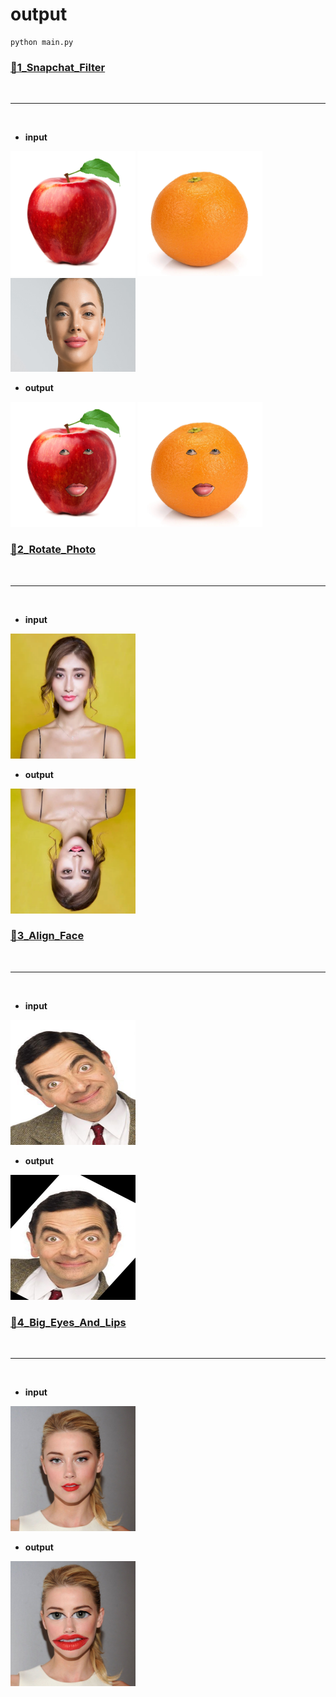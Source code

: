 # output

```
python main.py
```

### [🔗1_Snapchat_Filter](https://github.com/negarslh/image_processing/tree/main/Assignment_30/1_Snapchat_Filter)

<br/>
<hr/>
<br/>

- <B>input

<img src="1_Snapchat_Filter\input\apple.jpg" width="200" height="200">
<img src="1_Snapchat_Filter\input\orange.jpg" width="200" height="200">
<img src="1_Snapchat_Filter\input\face.jpg" width="200" height="150">

<br/>

- <B>output

<img src="1_Snapchat_Filter/output/apple_filter.png" width="200" height="200">
<img src="1_Snapchat_Filter/output/orange_filter.png" width="200" height="200">

### [🔗2_Rotate_Photo](https://github.com/negarslh/image_processing/tree/main/Assignment_30/2_Rotate_Photo)

<br/>
<hr/>
<br/>

- <B>input

<img src="2_Rotate_Photo/input/image.jpg" width="200" height="200">

<br/>

- <B>output

<img src="2_Rotate_Photo/output/rotate_image.jpg" width="200" height="200">

### [🔗3_Align_Face](https://github.com/negarslh/image_processing/tree/main/Assignment_30/3_Align_Face)

<br/>
<hr/>
<br/>

- <B>input

<img src="3_Align_Face/input/image.jpg" width="200" height="200">

<br/>

- <B>output

<img src="3_Align_Face/output/face.jpg" width="200" height="200">

### [🔗4_Big_Eyes_And_Lips](https://github.com/negarslh/image_processing/tree/main/Assignment_30/4_Big_Eyes_And_Lips)

<br/>
<hr/>
<br/>

- <B>input

<img src="4_Big_Eyes_And_Lips/input/image.jpg" width="200" height="200">

<br/>

- <B>output

<img src="4_Big_Eyes_And_Lips/output/image.png" width="200" height="200">
